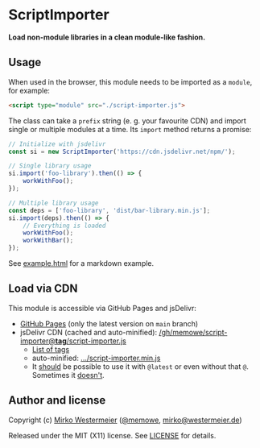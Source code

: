 # ScriptImporter

**Load non-module libraries in a clean module-like fashion.**

## Usage

When used in the browser, this module needs to be imported as a `module`, for example:

```html
<script type="module" src="./script-importer.js">
```

The class can take a `prefix` string (e. g. your favourite CDN) and import single or multiple modules at a time. Its `import` method returns a promise:

```javascript
// Initialize with jsdelivr
const si = new ScriptImporter('https://cdn.jsdelivr.net/npm/');

// Single library usage
si.import('foo-library').then(() => {
    workWithFoo();
});

// Multiple library usage
const deps = ['foo-library', 'dist/bar-library.min.js'];
si.import(deps).then(() => {
    // Everything is loaded
    workWithFoo();
    workWithBar();
});
```

See [example.html][example] for a markdown example.

## Load via CDN

This module is accessible via GitHub Pages and jsDelivr:

- [GitHub Pages][ghp] (only the latest version on `main` branch)
- jsDelivr CDN (cached and auto-minified): [/gh/memowe/script-importer@**tag**/script-importer.js][jsd]
    - [List of tags][sitags]
    - auto-minified: [.../script-importer.min.js][jsdmin]
    - It [should][jsdgh] be possible to use it with `@latest` or even without that `@`. Sometimes it [doesn't][jsdbug].

## Author and license

Copyright (c) [Mirko Westermeier][mirko] ([\@memowe][mgh], [mirko@westermeier.de][mmail])

Released under the MIT (X11) license. See [LICENSE][mit] for details.

[example]: example.html
[ghp]: https://memowe.github.io/script-importer/script-importer.js
[jsd]: https://cdn.jsdelivr.net/gh/memowe/script-importer@v0.2/script-importer.js
[sitags]: https://github.com/memowe/script-importer/tags
[jsdmin]: https://cdn.jsdelivr.net/gh/memowe/script-importer@v0.2/script-importer.min.js
[jsdgh]: https://www.jsdelivr.com/?docs=gh
[jsdbug]: https://github.com/jsdelivr/jsdelivr/issues/18216
[mirko]: http://mirko.westermeier.de
[mgh]: https://github.com/memowe
[mmail]: mailto:mirko@westermeier.de
[mit]: LICENSE
